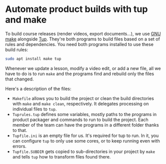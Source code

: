 # Automate product builds with tup and make

To build course releases (render videos, export documents...), we use [GNU make](https://www.gnu.org/software/make/) alongside [Tup](http://gittup.org/tup/). They're both programs to build files based on a set of rules and dependencies. You need both programs installed to use these build rules:

```sh
sudo apt install make tup
```

Whenever we update a lesson, modify a video edit, or add a new file, all we have to do is to run `make` and the programs find and rebuild only the files that changed.

Here's a description of the files:

- `Makefile` allows you to build the project or clean the build directories with `make` and `make clean`, respectively. It delegates processing on individual files to `tup`.
- `Tuprules.tup` defines some variables, mostly paths to the programs in product packager and commands to run to build the project. Each member of the team can have the programs in a different folder thanks to that.
- `Tupfile.ini` is an empty file for us. It's required for tup to run. In it, you can configure `tup` to only use some cores, or to keep running even with errors.
- `Tupfile.SUBDIR` gets copied to sub-directories in your project by `make` and tells `tup` how to transform files found there.
